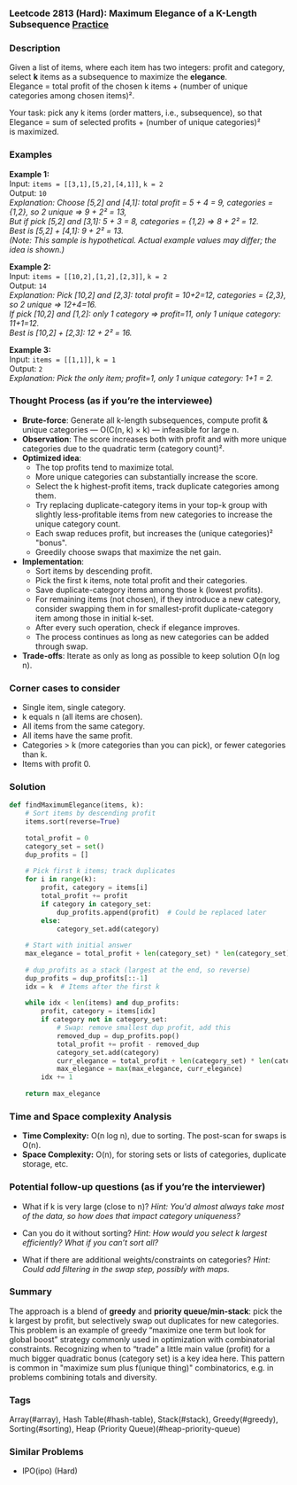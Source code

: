 ### Leetcode 2813 (Hard): Maximum Elegance of a K-Length Subsequence [Practice](https://leetcode.com/problems/maximum-elegance-of-a-k-length-subsequence)

### Description  
Given a list of items, where each item has two integers: profit and category, select **k** items as a subsequence to maximize the **elegance**.  
Elegance = total profit of the chosen k items + (number of unique categories among chosen items)².

Your task: pick any k items (order matters, i.e., subsequence), so that  
Elegance = sum of selected profits + (number of unique categories)²  
is maximized.

### Examples  

**Example 1:**  
Input: `items = [[3,1],[5,2],[4,1]]`, `k = 2`  
Output: `10`  
*Explanation: Choose [5,2] and [4,1]: total profit = 5 + 4 = 9, categories = {1,2}, so 2 unique ⇒ 9 + 2² = 13,*  
*But if pick [5,2] and [3,1]: 5 + 3 = 8, categories = {1,2} ⇒ 8 + 2² = 12.*  
*Best is [5,2] + [4,1]: 9 + 2² = 13.*  
*(Note: This sample is hypothetical. Actual example values may differ; the idea is shown.)*

**Example 2:**  
Input: `items = [[10,2],[1,2],[2,3]]`, `k = 2`  
Output: `14`  
*Explanation: Pick [10,2] and [2,3]: total profit = 10+2=12, categories = {2,3}, so 2 unique ⇒ 12+4=16.*  
*If pick [10,2] and [1,2]: only 1 category ⇒ profit=11, only 1 unique category: 11+1=12.*  
*Best is [10,2] + [2,3]: 12 + 2² = 16.*  

**Example 3:**  
Input: `items = [[1,1]]`, `k = 1`  
Output: `2`  
*Explanation: Pick the only item; profit=1, only 1 unique category: 1+1 = 2.*

### Thought Process (as if you’re the interviewee)  
- **Brute-force**: Generate all k-length subsequences, compute profit & unique categories — O(C(n, k) × k) — infeasible for large n.
- **Observation**: The score increases both with profit and with more unique categories due to the quadratic term (category count)².
- **Optimized idea**:  
  - The top profits tend to maximize total.
  - More unique categories can substantially increase the score.
  - Select the k highest-profit items, track duplicate categories among them.
  - Try replacing duplicate-category items in your top-k group with slightly less-profitable items from new categories to increase the unique category count.  
  - Each swap reduces profit, but increases the (unique categories)² "bonus".
  - Greedily choose swaps that maximize the net gain.
- **Implementation**:
  - Sort items by descending profit.
  - Pick the first k items, note total profit and their categories.
  - Save duplicate-category items among those k (lowest profits).
  - For remaining items (not chosen), if they introduce a new category, consider swapping them in for smallest-profit duplicate-category item among those in initial k-set.
  - After every such operation, check if elegance improves.
  - The process continues as long as new categories can be added through swap.
- **Trade-offs**: Iterate as only as long as possible to keep solution O(n log n).

### Corner cases to consider  
- Single item, single category.
- k equals n (all items are chosen).
- All items from the same category.
- All items have the same profit.
- Categories > k (more categories than you can pick), or fewer categories than k.
- Items with profit 0.

### Solution

```python
def findMaximumElegance(items, k):
    # Sort items by descending profit
    items.sort(reverse=True)
    
    total_profit = 0
    category_set = set()
    dup_profits = []
    
    # Pick first k items; track duplicates
    for i in range(k):
        profit, category = items[i]
        total_profit += profit
        if category in category_set:
            dup_profits.append(profit)  # Could be replaced later
        else:
            category_set.add(category)
    
    # Start with initial answer
    max_elegance = total_profit + len(category_set) * len(category_set)
    
    # dup_profits as a stack (largest at the end, so reverse)
    dup_profits = dup_profits[::-1]
    idx = k  # Items after the first k
    
    while idx < len(items) and dup_profits:
        profit, category = items[idx]
        if category not in category_set:
            # Swap: remove smallest dup profit, add this
            removed_dup = dup_profits.pop()
            total_profit += profit - removed_dup
            category_set.add(category)
            curr_elegance = total_profit + len(category_set) * len(category_set)
            max_elegance = max(max_elegance, curr_elegance)
        idx += 1
    
    return max_elegance
```

### Time and Space complexity Analysis  

- **Time Complexity:** O(n log n), due to sorting. The post-scan for swaps is O(n).
- **Space Complexity:** O(n), for storing sets or lists of categories, duplicate storage, etc.

### Potential follow-up questions (as if you’re the interviewer)  

- What if k is very large (close to n)?
  *Hint: You'd almost always take most of the data, so how does that impact category uniqueness?*

- Can you do it without sorting?
  *Hint: How would you select k largest efficiently? What if you can’t sort all?*

- What if there are additional weights/constraints on categories?
  *Hint: Could add filtering in the swap step, possibly with maps.*

### Summary
The approach is a blend of **greedy** and **priority queue/min-stack**: pick the k largest by profit, but selectively swap out duplicates for new categories. This problem is an example of greedy “maximize one term but look for global boost” strategy commonly used in optimization with combinatorial constraints. Recognizing when to “trade” a little main value (profit) for a much bigger quadratic bonus (category set) is a key idea here. This pattern is common in "maximize sum plus f(unique thing)" combinatorics, e.g. in problems combining totals and diversity.

### Tags
Array(#array), Hash Table(#hash-table), Stack(#stack), Greedy(#greedy), Sorting(#sorting), Heap (Priority Queue)(#heap-priority-queue)

### Similar Problems
- IPO(ipo) (Hard)